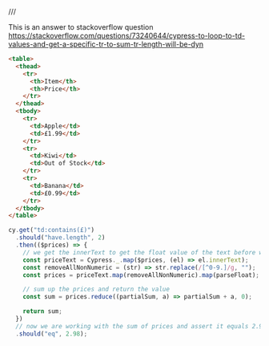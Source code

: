 /// <reference types="cypress" />

This is an answer to stackoverflow question
https://stackoverflow.com/questions/73240644/cypress-to-loop-to-td-values-and-get-a-specific-tr-to-sum-tr-length-will-be-dyn

<!-- fiddle sum up prices in table-->

```html
<table>
  <thead>
    <tr>
      <th>Item</th>
      <th>Price</th>
    </tr>
  </thead>
  <tbody>
    <tr>
      <td>Apple</td>
      <td>£1.99</td>
    </tr>
    <tr>
      <td>Kiwi</td>
      <td>Out of Stock</td>
    </tr>
    <tr>
      <td>Banana</td>
      <td>£0.99</td>
    </tr>
  </tbody>
</table>
```

```js
cy.get("td:contains(£)")
  .should("have.length", 2)
  .then(($prices) => {
    // we get the innerText to get the float value of the text before we sum them
    const priceText = Cypress._.map($prices, (el) => el.innerText);
    const removeAllNonNumeric = (str) => str.replace(/[^0-9.]/g, "");
    const prices = priceText.map(removeAllNonNumeric).map(parseFloat);

    // sum up the prices and return the value
    const sum = prices.reduce((partialSum, a) => partialSum + a, 0);

    return sum;
  })
  // now we are working with the sum of prices and assert it equals 2.98
  .should("eq", 2.98);
```

<!-- fiddle-end -->
